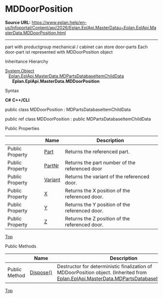 # MDDoorPosition

**Source URL:** https://www.eplan.help/en-us/Infoportal/Content/api/2026/Eplan.EplApi.MasterDatau~Eplan.EplApi.MasterData.MDDoorPosition.html

---

part with productgroup mechanical / cabinet can store door-parts Each door-part ist represented with MDDoorPosition object

Inheritance Hierarchy

[System.Object](#)  
   [Eplan.EplApi.MasterData.MDPartsDatabaseItemChildData](Eplan.EplApi.MasterDatau~Eplan.EplApi.MasterData.MDPartsDatabaseItemChildData.html)  
      **Eplan.EplApi.MasterData.MDDoorPosition**

Syntax

**C#**
**C++/CLI**


public class MDDoorPosition : MDPartsDatabaseItemChildData

public ref class MDDoorPosition : public MDPartsDatabaseItemChildData

Public Properties

|  | Name | Description |
| --- | --- | --- |
| Public Property | [Part](Eplan.EplApi.MasterDatau~Eplan.EplApi.MasterData.MDDoorPosition~Part.html) | Returns the referenced part. |
| Public Property | [PartNr](Eplan.EplApi.MasterDatau~Eplan.EplApi.MasterData.MDDoorPosition~PartNr.html) | Returns the part number of the referenced door |
| Public Property | [Variant](Eplan.EplApi.MasterDatau~Eplan.EplApi.MasterData.MDDoorPosition~Variant.html) | Returns the variant of the referenced door. |
| Public Property | [X](Eplan.EplApi.MasterDatau~Eplan.EplApi.MasterData.MDDoorPosition~X.html) | Returns the X position of the referenced door. |
| Public Property | [Y](Eplan.EplApi.MasterDatau~Eplan.EplApi.MasterData.MDDoorPosition~Y.html) | Returns the Y position of the referenced door. |
| Public Property | [Z](Eplan.EplApi.MasterDatau~Eplan.EplApi.MasterData.MDDoorPosition~Z.html) | Returns the Z position of the referenced door. |

[Top](#top)

Public Methods

|  | Name | Description |
| --- | --- | --- |
| Public Method | [Dispose()](Eplan.EplApi.MasterDatau~Eplan.EplApi.MasterData.MDPartsDatabaseItemChildData~Dispose().html) | Destructor for deterministic finalization of MDDoorPosition object. (Inherited from [Eplan.EplApi.MasterData.MDPartsDatabaseItemChildData](Eplan.EplApi.MasterDatau~Eplan.EplApi.MasterData.MDPartsDatabaseItemChildData.html)) |

[Top](#top)
